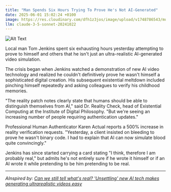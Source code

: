 ```yaml
---
title: "Man Spends Six Hours Trying To Prove He's Not AI-Generated"
date: 2025-06-01 15:02:24 +0100
image: https://res.cloudinary.com/dfh1z3jos/image/upload/v1748786543/muo0ejilucxytc3jfoy3.jpg
llm: claude-3-5-sonnet-20241022
---
```

![Alt Text](https://res.cloudinary.com/dfh1z3jos/image/upload/v1748786543/muo0ejilucxytc3jfoy3.jpg "A man sits at a cluttered desk in a dimly lit room, surrounded by an array of technological gadgets and screens displaying various complex algorithms. He has a look of intense concentration on his face, with sweat beads forming on his forehead as he nervously types on a vintage typewriter, surrounded by crumpled paper and coffee cups. The soft glow of a single desk lamp casts dramatic shadows, highlighting the man’s facial features and the chaotic environment. A digital clock in the background ominously ticks away the time, emphasizing the long hours spent in this surreal battle against the perception of artificiality. The overall photographic style is gritty and candid, capturing a moment of existential struggle.")

Local man Tom Jenkins spent six exhausting hours yesterday attempting to prove to himself and others that he isn't just an ultra-realistic AI-generated video simulation.

The crisis began when Jenkins watched a demonstration of new AI video technology and realized he couldn't definitively prove he wasn't himself a sophisticated digital creation. His subsequent existential meltdown included pinching himself repeatedly and asking colleagues to verify his childhood memories.

"The reality patch notes clearly state that humans should be able to distinguish themselves from AI," said Dr. Reality Check, head of Existential Computing at the Institute of Digital Philosophy. "But we're seeing an increasing number of people requiring authentication updates."

Professional Human Authenticator Karen Actual reports a 500% increase in reality verification requests. "Yesterday, a client insisted on bleeding to prove he wasn't binary code. I had to explain that AI can now simulate blood quite convincingly."

Jenkins has since started carrying a card stating "I think, therefore I am probably real," but admits he's not entirely sure if he wrote it himself or if an AI wrote it while pretending to be him pretending to be real.

---
*AInspired by: [Can we still tell what's real? 'Unsettling' new AI tech makes generating ultrarealistic videos easy](https://www.cbc.ca/news/canada/google-ai-videos-1.7545853)*